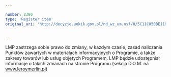 ```yaml
---

number: 2390
type: 'Register item'
original_uri: 'http://decyzje.uokik.gov.pl/nd_wz_um.nsf/0/5C11C050BE11956BC12578C3003CA0C4?OpenDocument'


---
```


LMP zastrzega sobie prawo do zmiany, w każdym czasie, zasad naliczania Punktów zawartych w materiałach informacyjnych o Programie, a także zakresy towarów lub usług objętych Programem. LMP będzie udostępniał informacje o takich zmianach na stronie Programu (sekcja D.O.M. na www.leroymerlin.pl)
